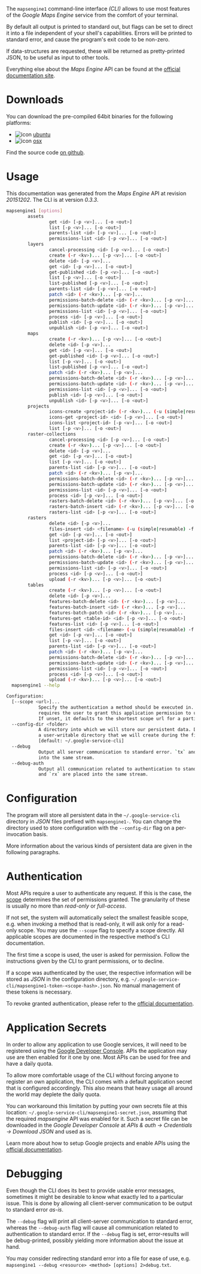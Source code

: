 <!---
DO NOT EDIT !
This file was generated automatically from 'src/mako/cli/README.md.mako'
DO NOT EDIT !
-->
The `mapsengine1` command-line interface *(CLI)* allows to use most features of the *Google Maps Engine* service from the comfort of your terminal.

By default all output is printed to standard out, but flags can be set to direct it into a file independent of your shell's
capabilities. Errors will be printed to standard error, and cause the program's exit code to be non-zero.

If data-structures are requested, these will be returned as pretty-printed JSON, to be useful as input to other tools.

Everything else about the *Maps Engine* API can be found at the
[official documentation site](https://developers.google.com/maps-engine/).

# Downloads

You can download the pre-compiled 64bit binaries for the following platforms:

* ![icon](http://megaicons.net/static/img/icons_sizes/6/140/16/ubuntu-icon.png) [ubuntu](http://dl.byronimo.de/google.rs/cli/0.3.3/ubuntu/mapsengine1.tar.gz)
* ![icon](http://hydra-media.cursecdn.com/wow.gamepedia.com/a/a2/Apple-icon-16x16.png?version=25ddd67ac3dd3b634478e3978b76cb74) [osx](http://dl.byronimo.de/google.rs/cli/0.3.3/osx/mapsengine1.tar.gz)

Find the source code [on github](https://github.com/Byron/google-apis-rs/tree/master/gen/mapsengine1-cli).

# Usage

This documentation was generated from the *Maps Engine* API at revision *20151202*. The CLI is at version *0.3.3*.

```bash
mapsengine1 [options]
        assets
                get <id> [-p <v>]... [-o <out>]
                list [-p <v>]... [-o <out>]
                parents-list <id> [-p <v>]... [-o <out>]
                permissions-list <id> [-p <v>]... [-o <out>]
        layers
                cancel-processing <id> [-p <v>]... [-o <out>]
                create (-r <kv>)... [-p <v>]... [-o <out>]
                delete <id> [-p <v>]...
                get <id> [-p <v>]... [-o <out>]
                get-published <id> [-p <v>]... [-o <out>]
                list [-p <v>]... [-o <out>]
                list-published [-p <v>]... [-o <out>]
                parents-list <id> [-p <v>]... [-o <out>]
                patch <id> (-r <kv>)... [-p <v>]...
                permissions-batch-delete <id> (-r <kv>)... [-p <v>]... [-o <out>]
                permissions-batch-update <id> (-r <kv>)... [-p <v>]... [-o <out>]
                permissions-list <id> [-p <v>]... [-o <out>]
                process <id> [-p <v>]... [-o <out>]
                publish <id> [-p <v>]... [-o <out>]
                unpublish <id> [-p <v>]... [-o <out>]
        maps
                create (-r <kv>)... [-p <v>]... [-o <out>]
                delete <id> [-p <v>]...
                get <id> [-p <v>]... [-o <out>]
                get-published <id> [-p <v>]... [-o <out>]
                list [-p <v>]... [-o <out>]
                list-published [-p <v>]... [-o <out>]
                patch <id> (-r <kv>)... [-p <v>]...
                permissions-batch-delete <id> (-r <kv>)... [-p <v>]... [-o <out>]
                permissions-batch-update <id> (-r <kv>)... [-p <v>]... [-o <out>]
                permissions-list <id> [-p <v>]... [-o <out>]
                publish <id> [-p <v>]... [-o <out>]
                unpublish <id> [-p <v>]... [-o <out>]
        projects
                icons-create <project-id> (-r <kv>)... (-u (simple|resumable) -f <file> [-m <mime>]) [-p <v>]... [-o <out>]
                icons-get <project-id> <id> [-p <v>]... [-o <out>]
                icons-list <project-id> [-p <v>]... [-o <out>]
                list [-p <v>]... [-o <out>]
        raster-collections
                cancel-processing <id> [-p <v>]... [-o <out>]
                create (-r <kv>)... [-p <v>]... [-o <out>]
                delete <id> [-p <v>]...
                get <id> [-p <v>]... [-o <out>]
                list [-p <v>]... [-o <out>]
                parents-list <id> [-p <v>]... [-o <out>]
                patch <id> (-r <kv>)... [-p <v>]...
                permissions-batch-delete <id> (-r <kv>)... [-p <v>]... [-o <out>]
                permissions-batch-update <id> (-r <kv>)... [-p <v>]... [-o <out>]
                permissions-list <id> [-p <v>]... [-o <out>]
                process <id> [-p <v>]... [-o <out>]
                rasters-batch-delete <id> (-r <kv>)... [-p <v>]... [-o <out>]
                rasters-batch-insert <id> (-r <kv>)... [-p <v>]... [-o <out>]
                rasters-list <id> [-p <v>]... [-o <out>]
        rasters
                delete <id> [-p <v>]...
                files-insert <id> <filename> (-u (simple|resumable) -f <file> [-m <mime>]) [-p <v>]...
                get <id> [-p <v>]... [-o <out>]
                list <project-id> [-p <v>]... [-o <out>]
                parents-list <id> [-p <v>]... [-o <out>]
                patch <id> (-r <kv>)... [-p <v>]...
                permissions-batch-delete <id> (-r <kv>)... [-p <v>]... [-o <out>]
                permissions-batch-update <id> (-r <kv>)... [-p <v>]... [-o <out>]
                permissions-list <id> [-p <v>]... [-o <out>]
                process <id> [-p <v>]... [-o <out>]
                upload (-r <kv>)... [-p <v>]... [-o <out>]
        tables
                create (-r <kv>)... [-p <v>]... [-o <out>]
                delete <id> [-p <v>]...
                features-batch-delete <id> (-r <kv>)... [-p <v>]...
                features-batch-insert <id> (-r <kv>)... [-p <v>]...
                features-batch-patch <id> (-r <kv>)... [-p <v>]...
                features-get <table-id> <id> [-p <v>]... [-o <out>]
                features-list <id> [-p <v>]... [-o <out>]
                files-insert <id> <filename> (-u (simple|resumable) -f <file> [-m <mime>]) [-p <v>]...
                get <id> [-p <v>]... [-o <out>]
                list [-p <v>]... [-o <out>]
                parents-list <id> [-p <v>]... [-o <out>]
                patch <id> (-r <kv>)... [-p <v>]...
                permissions-batch-delete <id> (-r <kv>)... [-p <v>]... [-o <out>]
                permissions-batch-update <id> (-r <kv>)... [-p <v>]... [-o <out>]
                permissions-list <id> [-p <v>]... [-o <out>]
                process <id> [-p <v>]... [-o <out>]
                upload (-r <kv>)... [-p <v>]... [-o <out>]
  mapsengine1 --help

Configuration:
  [--scope <url>]...
            Specify the authentication a method should be executed in. Each scope
            requires the user to grant this application permission to use it.
            If unset, it defaults to the shortest scope url for a particular method.
  --config-dir <folder>
            A directory into which we will store our persistent data. Defaults to
            a user-writable directory that we will create during the first invocation.
            [default: ~/.google-service-cli]
  --debug
            Output all server communication to standard error. `tx` and `rx` are placed
            into the same stream.
  --debug-auth
            Output all communication related to authentication to standard error. `tx`
            and `rx` are placed into the same stream.

```

# Configuration

The program will store all persistent data in the `~/.google-service-cli` directory in *JSON* files prefixed with `mapsengine1-`.  You can change the directory used to store configuration with the `--config-dir` flag on a per-invocation basis.

More information about the various kinds of persistent data are given in the following paragraphs.

# Authentication

Most APIs require a user to authenticate any request. If this is the case, the [scope][scopes] determines the 
set of permissions granted. The granularity of these is usually no more than *read-only* or *full-access*.

If not set, the system will automatically select the smallest feasible scope, e.g. when invoking a
method that is read-only, it will ask only for a read-only scope. 
You may use the `--scope` flag to specify a scope directly. 
All applicable scopes are documented in the respective method's CLI documentation.

The first time a scope is used, the user is asked for permission. Follow the instructions given 
by the CLI to grant permissions, or to decline.

If a scope was authenticated by the user, the respective information will be stored as *JSON* in the configuration
directory, e.g. `~/.google-service-cli/mapsengine1-token-<scope-hash>.json`. No manual management of these tokens
is necessary.

To revoke granted authentication, please refer to the [official documentation][revoke-access].

# Application Secrets

In order to allow any application to use Google services, it will need to be registered using the 
[Google Developer Console][google-dev-console]. APIs the application may use are then enabled for it
one by one. Most APIs can be used for free and have a daily quota.

To allow more comfortable usage of the CLI without forcing anyone to register an own application, the CLI
comes with a default application secret that is configured accordingly. This also means that heavy usage
all around the world may deplete the daily quota.

You can workaround this limitation by putting your own secrets file at this location: 
`~/.google-service-cli/mapsengine1-secret.json`, assuming that the required *mapsengine* API 
was enabled for it. Such a secret file can be downloaded in the *Google Developer Console* at 
*APIs & auth -> Credentials -> Download JSON* and used as is.

Learn more about how to setup Google projects and enable APIs using the [official documentation][google-project-new].


# Debugging

Even though the CLI does its best to provide usable error messages, sometimes it might be desirable to know
what exactly led to a particular issue. This is done by allowing all client-server communication to be 
output to standard error *as-is*.

The `--debug` flag will print all client-server communication to standard error, whereas the `--debug-auth` flag
will cause all communication related to authentication to standard error.
If the `--debug` flag is set, error-results will be debug-printed, possibly yielding more information about the 
issue at hand.

You may consider redirecting standard error into a file for ease of use, e.g. `mapsengine1 --debug <resource> <method> [options] 2>debug.txt`.


[scopes]: https://developers.google.com/+/api/oauth#scopes
[revoke-access]: http://webapps.stackexchange.com/a/30849
[google-dev-console]: https://console.developers.google.com/
[google-project-new]: https://developers.google.com/console/help/new/